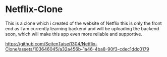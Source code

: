# Netflix-Clone
This is a clone which i created of the website of Netflix this is only the front end as I am currently learning backend and will be uploading the backend soon, which will make this app even more reliable and supportive.


https://github.com/SeitenTaisei1304/Netflix-Clone/assets/103646045/a32a456b-1a46-4ba8-90f3-cdec1ddc0179

